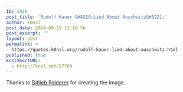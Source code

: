 ```yaml
---
ID: 1926
post_title: 'Rudolf Kauer &#8220;Lied About Auschwitz&#8221;'
author: k0nsl
post_date: 2014-08-19 12:16:56
post_excerpt: ""
layout: post
permalink: >
  https://quotes.k0nsl.org/rudolf-kauer-lied-about-auschwitz.html
published: true
knslShortURL:
  - http://knsl.net/37769
---
```

Thanks to <a href="http://codoh.com/library/authors/2252/" target="_blank">Ditlieb Felderer</a> for creating the image.